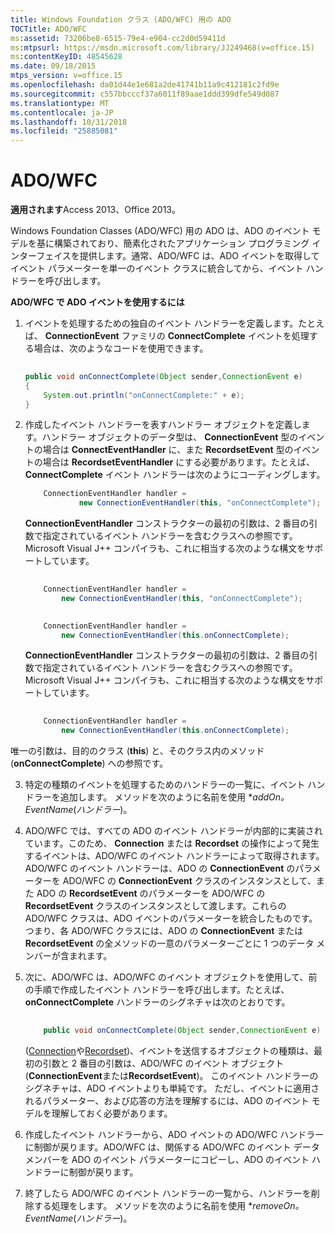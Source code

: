 ```yaml
---
title: Windows Foundation クラス (ADO/WFC) 用の ADO
TOCTitle: ADO/WFC
ms:assetid: 73206be8-6515-79e4-e904-cc2d0d59411d
ms:mtpsurl: https://msdn.microsoft.com/library/JJ249468(v=office.15)
ms:contentKeyID: 48545628
ms.date: 09/18/2015
mtps_version: v=office.15
ms.openlocfilehash: da01d44e1e681a2de41741b11a9c412181c2fd9e
ms.sourcegitcommit: c557bbcccf37a6011f89aae1ddd399dfe549d087
ms.translationtype: MT
ms.contentlocale: ja-JP
ms.lasthandoff: 10/31/2018
ms.locfileid: "25885081"
---
```

# <a name="adowfc"></a>ADO/WFC


**適用されます**Access 2013、Office 2013。

Windows Foundation Classes (ADO/WFC) 用の ADO は、ADO のイベント モデルを基に構築されており、簡素化されたアプリケーション プログラミング インターフェイスを提供します。通常、ADO/WFC は、ADO イベントを取得してイベント パラメーターを単一のイベント クラスに統合してから、イベント ハンドラーを呼び出します。

**ADO/WFC で ADO イベントを使用するには**

1.  イベントを処理するための独自のイベント ハンドラーを定義します。たとえば、 **ConnectionEvent** ファミリの **ConnectComplete** イベントを処理する場合は、次のようなコードを使用できます。
    
    ```java 
     
    public void onConnectComplete(Object sender,ConnectionEvent e) 
    { 
        System.out.println("onConnectComplete:" + e); 
    } 
    ```

2.  作成したイベント ハンドラーを表すハンドラー オブジェクトを定義します。ハンドラー オブジェクトのデータ型は、 **ConnectionEvent** 型のイベントの場合は **ConnectEventHandler** に、また **RecordsetEvent** 型のイベントの場合は **RecordsetEventHandler** にする必要があります。たとえば、 **ConnectComplete** イベント ハンドラーは次のようにコーディングします。
    
    ```java
        ConnectionEventHandler handler =  
                new ConnectionEventHandler(this, "onConnectComplete"); 
    ```

    **ConnectionEventHandler** コンストラクターの最初の引数は、2 番目の引数で指定されているイベント ハンドラーを含むクラスへの参照です。 Microsoft Visual J++ コンパイラも、これに相当する次のような構文をサポートしています。
    
    ```java 
     
        ConnectionEventHandler handler =  
            new ConnectionEventHandler(this, "onConnectComplete"); 
    ```
    
    ```java 
     
        ConnectionEventHandler handler =  
            new ConnectionEventHandler(this.onConnectComplete); 
    ```
    
    **ConnectionEventHandler** コンストラクターの最初の引数は、2 番目の引数で指定されているイベント ハンドラーを含むクラスへの参照です。 Microsoft Visual J++ コンパイラも、これに相当する次のような構文をサポートしています。
    
    ```java 
     
        ConnectionEventHandler handler =  
            new ConnectionEventHandler(this.onConnectComplete); 
    ```
    
    

唯一の引数は、目的のクラス (**this**) と、そのクラス内のメソッド (**onConnectComplete**) への参照です。


3.  特定の種類のイベントを処理するためのハンドラーの一覧に、イベント ハンドラーを追加します。 メソッドを次のように名前を使用 **addOn。 EventName*(*ハンドラー*)。

4.  ADO/WFC では、すべての ADO のイベント ハンドラーが内部的に実装されています。このため、 **Connection** または **Recordset** の操作によって発生するイベントは、ADO/WFC のイベント ハンドラーによって取得されます。 ADO/WFC のイベント ハンドラーは、ADO の **ConnectionEvent** のパラメーターを ADO/WFC の **ConnectionEvent** クラスのインスタンスとして、また ADO の **RecordsetEvent** のパラメーターを ADO/WFC の **RecordsetEvent** クラスのインスタンスとして渡します。これらの ADO/WFC クラスは、ADO イベントのパラメーターを統合したものです。つまり、各 ADO/WFC クラスには、ADO の **ConnectionEvent** または **RecordsetEvent** の全メソッドの一意のパラメーターごとに 1 つのデータ メンバーが含まれます。

5.  次に、ADO/WFC は、ADO/WFC のイベント オブジェクトを使用して、前の手順で作成したイベント ハンドラーを呼び出します。たとえば、 **onConnectComplete** ハンドラーのシグネチャは次のとおりです。
    
    ```java 
     
        public void onConnectComplete(Object sender,ConnectionEvent e) 
    ```
    
    ([Connection](connection-object-ado.md)や[Recordset](recordset-object-ado.md))、イベントを送信するオブジェクトの種類は、最初の引数と 2 番目の引数は、ADO/WFC のイベント オブジェクト (**ConnectionEvent**または**RecordsetEvent**)。 このイベント ハンドラーのシグネチャは、ADO イベントよりも単純です。 ただし、イベントに適用されるパラメーター、および応答の方法を理解するには、ADO のイベント モデルを理解しておく必要があります。

6.  作成したイベント ハンドラーから、ADO イベントの ADO/WFC ハンドラーに制御が戻ります。ADO/WFC は、関係する ADO/WFC のイベント データ メンバーを ADO のイベント パラメーターにコピーし、ADO のイベント ハンドラーに制御が戻ります。

7.  終了したら ADO/WFC のイベント ハンドラーの一覧から、ハンドラーを削除する処理をします。 メソッドを次のように名前を使用 **removeOn。 EventName*(*ハンドラー*)。

